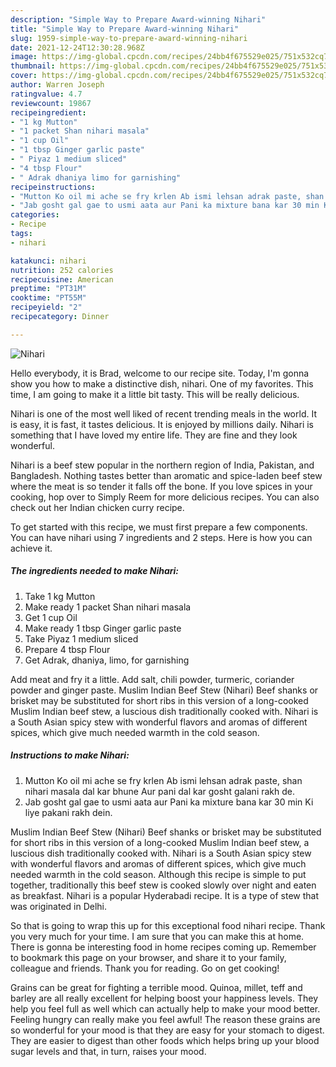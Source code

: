 ```yaml
---
description: "Simple Way to Prepare Award-winning Nihari"
title: "Simple Way to Prepare Award-winning Nihari"
slug: 1959-simple-way-to-prepare-award-winning-nihari
date: 2021-12-24T12:30:28.968Z
image: https://img-global.cpcdn.com/recipes/24bb4f675529e025/751x532cq70/nihari-recipe-main-photo.jpg
thumbnail: https://img-global.cpcdn.com/recipes/24bb4f675529e025/751x532cq70/nihari-recipe-main-photo.jpg
cover: https://img-global.cpcdn.com/recipes/24bb4f675529e025/751x532cq70/nihari-recipe-main-photo.jpg
author: Warren Joseph
ratingvalue: 4.7
reviewcount: 19867
recipeingredient:
- "1 kg Mutton"
- "1 packet Shan nihari masala"
- "1 cup Oil"
- "1 tbsp Ginger garlic paste"
- " Piyaz 1 medium sliced"
- "4 tbsp Flour"
- " Adrak dhaniya limo for garnishing"
recipeinstructions:
- "Mutton Ko oil mi ache se fry krlen Ab ismi lehsan adrak paste, shan nihari masala dal kar bhune Aur pani dal kar gosht galani rakh de."
- "Jab gosht gal gae to usmi aata aur Pani ka mixture bana kar 30 min Ki liye pakani rakh dein."
categories:
- Recipe
tags:
- nihari

katakunci: nihari 
nutrition: 252 calories
recipecuisine: American
preptime: "PT31M"
cooktime: "PT55M"
recipeyield: "2"
recipecategory: Dinner

---
```



![Nihari](https://img-global.cpcdn.com/recipes/24bb4f675529e025/751x532cq70/nihari-recipe-main-photo.jpg)

Hello everybody, it is Brad, welcome to our recipe site. Today, I'm gonna show you how to make a distinctive dish, nihari. One of my favorites. This time, I am going to make it a little bit tasty. This will be really delicious.

Nihari is one of the most well liked of recent trending meals in the world. It is easy, it is fast, it tastes delicious. It is enjoyed by millions daily. Nihari is something that I have loved my entire life. They are fine and they look wonderful.

Nihari is a beef stew popular in the northern region of India, Pakistan, and Bangladesh. Nothing tastes better than aromatic and spice-laden beef stew where the meat is so tender it falls off the bone. If you love spices in your cooking, hop over to Simply Reem for more delicious recipes. You can also check out her Indian chicken curry recipe.


To get started with this recipe, we must first prepare a few components. You can have nihari using 7 ingredients and 2 steps. Here is how you can achieve it.

<!--inarticleads1-->

##### The ingredients needed to make Nihari:

1. Take 1 kg Mutton
1. Make ready 1 packet Shan nihari masala
1. Get 1 cup Oil
1. Make ready 1 tbsp Ginger garlic paste
1. Take  Piyaz 1 medium sliced
1. Prepare 4 tbsp Flour
1. Get  Adrak, dhaniya, limo, for garnishing


Add meat and fry it a little. Add salt, chili powder, turmeric, coriander powder and ginger paste. Muslim Indian Beef Stew (Nihari) Beef shanks or brisket may be substituted for short ribs in this version of a long-cooked Muslim Indian beef stew, a luscious dish traditionally cooked with. Nihari is a South Asian spicy stew with wonderful flavors and aromas of different spices, which give much needed warmth in the cold season. 

<!--inarticleads2-->

##### Instructions to make Nihari:

1. Mutton Ko oil mi ache se fry krlen Ab ismi lehsan adrak paste, shan nihari masala dal kar bhune Aur pani dal kar gosht galani rakh de.
1. Jab gosht gal gae to usmi aata aur Pani ka mixture bana kar 30 min Ki liye pakani rakh dein.


Muslim Indian Beef Stew (Nihari) Beef shanks or brisket may be substituted for short ribs in this version of a long-cooked Muslim Indian beef stew, a luscious dish traditionally cooked with. Nihari is a South Asian spicy stew with wonderful flavors and aromas of different spices, which give much needed warmth in the cold season. Although this recipe is simple to put together, traditionally this beef stew is cooked slowly over night and eaten as breakfast. Nihari is a popular Hyderabadi recipe. It is a type of stew that was originated in Delhi. 

So that is going to wrap this up for this exceptional food nihari recipe. Thank you very much for your time. I am sure that you can make this at home. There is gonna be interesting food in home recipes coming up. Remember to bookmark this page on your browser, and share it to your family, colleague and friends. Thank you for reading. Go on get cooking!

Grains can be great for fighting a terrible mood. Quinoa, millet, teff and barley are all really excellent for helping boost your happiness levels. They help you feel full as well which can actually help to make your mood better. Feeling hungry can really make you feel awful! The reason these grains are so wonderful for your mood is that they are easy for your stomach to digest. They are easier to digest than other foods which helps bring up your blood sugar levels and that, in turn, raises your mood.
